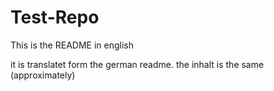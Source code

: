 # Test-Repo

This is the README in english

it is translatet form the german readme. the inhalt is the same (approximately)
